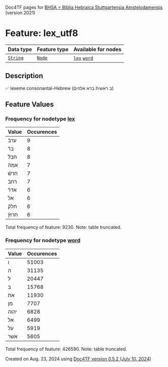 Doc4TF pages for [BHSA = Biblia Hebraica Stuttgartensia Amstelodamensis](https://github.com/ETCBC/BHSA/tree/master/tf) (version 2021)
# Feature: lex_utf8
Data type|Feature type|Available for nodes
---|---|---
[`String`](featuresbydatatype.md#string)|[`Node`](featuresbytype.md#node)| [`lex`](featuresbynodetype.md#lex)  [`word`](featuresbynodetype.md#word) 
## Description
✅ lexeme consonantal-Hebrew (ב ראשׁית֜ ברא אלהים֜)
## Feature Values
### Frequency for nodetype [lex](featuresbynodetype.md#lex)
Value|Occurences
---|---
ערב֜|9
בר֜|8
חבל֜|8
אמה֜|7
חרשׁ֜|7
רחב֜|7
אדר֜|6
אל|6
חלק֜|6
חרוץ֜|6

Total frequency of feature: 9230. Note: table truncated.
 ### Frequency for nodetype [word](featuresbynodetype.md#word)
Value|Occurences
---|---
ו|51003
ה|31135
ל|20447
ב|15768
את|11930
מן|7707
יהוה|6828
אל|6499
על|5919
אשׁר|5605

Total frequency of feature: 426590. Note: table truncated.
  

Created on Aug. 23, 2024 using [Doc4TF version 0.5.2 (July 10, 2024)](https://github.com/tonyjurg/Doc4TF/blob/main/CreateFeatureDoc.ipynb) 